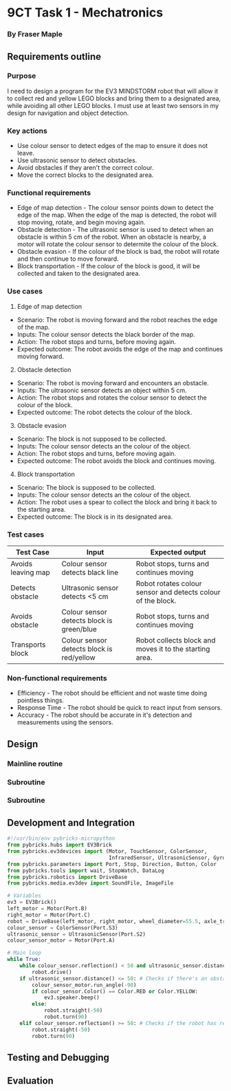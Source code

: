 # 9CT Task 1 - Mechatronics
### By Fraser Maple

## Requirements outline

### Purpose

I need to design a program for the EV3 MINDSTORM robot that will allow it to collect red and yellow LEGO blocks and bring them to a designated area, while avoiding all other LEGO blocks. I must use at least two sensors in my design for navigation and object detection.

### Key actions

- Use colour sensor to detect edges of the map to ensure it does not leave.
- Use ultrasonic sensor to detect obstacles.
- Avoid obstacles if they aren't the correct colour.
- Move the correct blocks to the designated area.

### Functional requirements
- Edge of map detection - The colour sensor points down to detect the edge of the map. When the edge of the map is detected, the robot will stop moving, rotate, and begin moving again.
- Obstacle detection - The ultrasonic sensor is used to detect when an obstacle is within 5 cm of the robot. When an obstacle is nearby, a motor will rotate the colour sensor to determite the colour of the block.
- Obstacle evasion - If the colour of the block is bad, the robot will rotate and then continue to move forward.
- Block transportation - If the colour of the block is good, it will be collected and taken to the designated area.

### Use cases

1. Edge of map detection
- Scenario: The robot is moving forward and the robot reaches the edge of the map.
- Inputs: The colour sensor detects the black border of the map.
- Action: The robot stops and turns, before moving again.
- Expected outcome: The robot avoids the edge of the map and continues moving forward.

2. Obstacle detection
- Scenario: The robot is moving forward and encounters an obstacle.
- Inputs: The ultrasonic sensor detects an object within 5 cm.
- Action: The robot stops and rotates the colour sensor to detect the colour of the block.
- Expected outcome: The robot detects the colour of the block.

3. Obstacle evasion
- Scenario: The block is not supposed to be collected.
- Inputs: The colour sensor detects an the colour of the object.
- Action: The robot stops and turns, before moving again.
- Expected outcome: The robot avoids the block and continues moving.

4. Block transportation
- Scenario: The block is supposed to be collected.
- Inputs: The colour sensor detects an the colour of the object.
- Action: The robot uses a spear to collect the block and bring it back to the starting area.
- Expected outcome: The block is in its designated area.

### Test cases
|Test Case|Input|Expected output|
|-|-|-
|Avoids leaving map|Colour sensor detects black line|Robot stops, turns and continues moving|
|Detects obstacle|Ultrasonic sensor detects <5 cm|Robot rotates colour sensor and detects colour of the block.|
|Avoids obstacle|Colour sensor detects block is green/blue|Robot stops, turns and continues moving|
|Transports block|Colour sensor detects block is red/yellow|Robot collects block and moves it to the starting area.|

### Non-functional requirements

- Efficiency - The robot should be efficient and not waste time doing pointless things.
- Response Time - The robot should be quick to react input from sensors.
- Accuracy - The robot should be accurate in it's detection and measurements using the sensors.

## Design

### Mainline routine

### Subroutine

### Subroutine

## Development and Integration
```Python
#!/usr/bin/env pybricks-micropython
from pybricks.hubs import EV3Brick
from pybricks.ev3devices import (Motor, TouchSensor, ColorSensor,
                                 InfraredSensor, UltrasonicSensor, GyroSensor)
from pybricks.parameters import Port, Stop, Direction, Button, Color
from pybricks.tools import wait, StopWatch, DataLog
from pybricks.robotics import DriveBase
from pybricks.media.ev3dev import SoundFile, ImageFile

# Variables
ev3 = EV3Brick()
left_motor = Motor(Port.B)
right_motor = Motor(Port.C)
robot = DriveBase(left_motor, right_motor, wheel_diameter=55.5, axle_track=104)
colour_sensor = ColorSensor(Port.S3)
ultrasonic_sensor = UltrasonicSensor(Port.S2)
colour_sensor_motor = Motor(Port.A)

# Main loop
while True:
    while colour_sensor.reflection() < 50 and ultrasonic_sensor.distance() > 50: # While loop that breaks when the robot detects the edge of the map or an obstacle.
        robot.drive()
    if ultrasonic_sensor.distance() <= 50: # Checks if there's an obstacle
        colour_sensor_motor.run_angle(-90)
        if colour_sensor.Color() == Color.RED or Color.YELLOW:
            ev3.speaker.beep()
        else:
            robot.straight(-50)
            robot.turn(90)
    elif colour_sensor.reflection() >= 50: # Checks if the robot has reached the edge of the map, and then reverses and turns to avoid leaving the map.
        robot.straight(-50)
        robot.turn(90)
```


## Testing and Debugging


## Evaluation